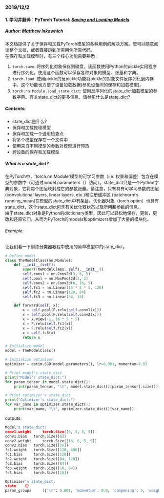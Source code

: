 ### 2019/12/2  
#### 1. 学习并翻译：PyTorch Tutorial: [*Saving and Loading Models*](https://pytorch.org/tutorials/beginner/saving_loading_models.html#what-is-a-state-dict)  
##### Author: Matthew Inkawhich
本文档提供了关于保存和加载PyTorch模型的各种用例的解决方案。您可以随意阅读整个文档，或者直接跳到所需用例所需代码。  
在保存和加载模型时，有三个核心功能需要熟悉：  
1. `torch.save`: 将序列化对象保存到磁盘。该函数使用Python的pickle实用程序进行序列化。使用这个函数可以保存各种对象的模型、张量和字典。  
2. `torch.load`: 使用pickle的反pickle功能将pickle的对象文件反序列化到内存中。这个功能也方便了设备加载数据(参见设备间的保存和加载模型)。  
3. `torch.nn.Module.load_state_dict`: 使用反序列化的state_dict加载模型的参数字典。有关state_dict的更多信息，请参见什么是state_dict?  
##### Contents:
* state_dict是什么?    
* 保存和加载推理模型  
* 保存和加载一个通用检查点  
* 将多个模型保存在一个文件中  
* 使用来自不同模型的参数对模型进行预热  
* 跨设备的保存和加载模型  
##### What is a state_dict?
在PyTorch中，'torch.nn.Module'模型的可学习参数（i.e. 权重和偏差）包含在模型的参数中（可通过model.parameters（）访问）。state_dict只是一个Python字典对象，它将每个图层映射成它的参数张量。请注意，只有具有可学习参数的图层(convolutional layers, linear layers, etc.)和注册缓冲区 (batchnorm’s running_mean)在模型的state_dict中有条目。优化器对象（torch.optim）也具有state_dict，这个state_dict包含有关优化器状态以及所用超参数的信息。  
由于state_dict对象是Python的dictionary类型，因此可以轻松地保存，更新，更改和还原它们，从而为PyTorch的models和optimizers增加了大量的模块化。  
###### Example:  
让我们看一下训练分类器教程中使用的简单模型中的state_dict。  
```python
# Define model
class TheModelClass(nn.Module):
    def __init__(self):
        super(TheModelClass, self).__init__()
        self.conv1 = nn.Conv2d(3, 6, 5)
        self.pool = nn.MaxPool2d(2, 2)
        self.conv2 = nn.Conv2d(6, 16, 5)
        self.fc1 = nn.Linear(16 * 5 * 5, 120)
        self.fc2 = nn.Linear(120, 84)
        self.fc3 = nn.Linear(84, 10)

    def forward(self, x):
        x = self.pool(F.relu(self.conv1(x)))
        x = self.pool(F.relu(self.conv2(x)))
        x = x.view(-1, 16 * 5 * 5)
        x = F.relu(self.fc1(x))
        x = F.relu(self.fc2(x))
        x = self.fc3(x)
        return x

# Initialize model
model = TheModelClass()

# Initialize optimizer
optimizer = optim.SGD(model.parameters(), lr=0.001, momentum=0.9)

# Print model's state_dict
print("Model's state_dict:")
for param_tensor in model.state_dict():
    print(param_tensor, "\t", model.state_dict()[param_tensor].size())

# Print optimizer's state_dict
print("Optimizer's state_dict:")
for var_name in optimizer.state_dict():
    print(var_name, "\t", optimizer.state_dict()[var_name])  
```  
outputs:  
```python
Model's state_dict:
conv1.weight     torch.Size([6, 3, 5, 5])
conv1.bias   torch.Size([6])
conv2.weight     torch.Size([16, 6, 5, 5])
conv2.bias   torch.Size([16])
fc1.weight   torch.Size([120, 400])
fc1.bias     torch.Size([120])
fc2.weight   torch.Size([84, 120])
fc2.bias     torch.Size([84])
fc3.weight   torch.Size([10, 84])
fc3.bias     torch.Size([10])

Optimizer's state_dict:
state    {}
param_groups     [{'lr': 0.001, 'momentum': 0.9, 'dampening': 0, 'weight_decay': 0, 'nesterov': False, 'params': [4675713712, 4675713784, 4675714000, 4675714072, 4675714216, 4675714288, 4675714432, 4675714504, 4675714648, 4675714720]}]
```
                         
